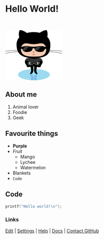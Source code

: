 # Hello World!

&nbsp;

![Octocat](octocatSmall.png)

## About me
1. Animal lover
2. Foodie
3. Geek

## Favourite things
- **Purple**
- _Fruit_
  - Mango
  - Lychee
  - Watermelon
- Blankets
- `Code` 

## Code

```cpp
printf("Hello world!\n");
```

### Links

[Edit](https://github.com/christinetong/www/edit/gh-pages/index.md) | [Settings](https://github.com/christinetong/www/settings) | [Help](https://guides.github.com/features/mastering-markdown) | [Docs](https://docs.github.com/categories/github-pages-basics/) | [Contact GitHub](https://github.com/contact)


